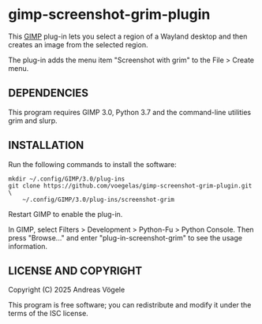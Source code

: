 # gimp-screenshot-grim-plugin

This [GIMP](https://www.gimp.org/) plug-in lets you select a region of a
Wayland desktop and then creates an image from the selected region.

The plug-in adds the menu item "Screenshot with grim" to the File > Create
menu.

## DEPENDENCIES

This program requires GIMP 3.0, Python 3.7 and the command-line utilities grim
and slurp.

## INSTALLATION

Run the following commands to install the software:

    mkdir ~/.config/GIMP/3.0/plug-ins
    git clone https://github.com/voegelas/gimp-screenshot-grim-plugin.git \
        ~/.config/GIMP/3.0/plug-ins/screenshot-grim

Restart GIMP to enable the plug-in.

In GIMP, select Filters > Development > Python-Fu > Python Console.  Then press
"Browse..." and enter "plug-in-screenshot-grim" to see the usage information.

## LICENSE AND COPYRIGHT

Copyright (C) 2025 Andreas Vögele

This program is free software; you can redistribute and modify it under the
terms of the ISC license.

